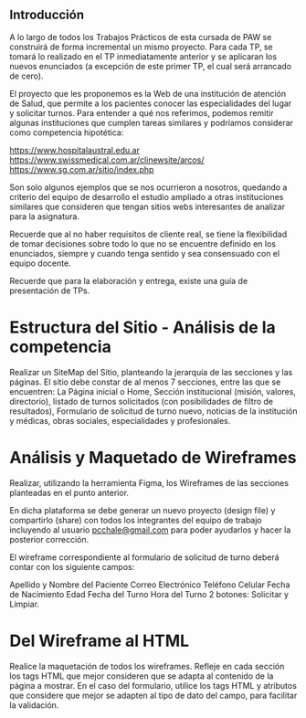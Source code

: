 
## Introducción

A lo largo de todos los Trabajos Prácticos de esta cursada de PAW se construirá de forma incremental un mismo proyecto. Para cada TP, se tomará lo realizado en el TP inmediatamente anterior y se aplicaran los nuevos enunciados (a excepción de este primer TP, el cual será arrancado de cero).

El proyecto que les proponemos es la Web de una institución de atención de Salud, que permite a los pacientes conocer las especialidades del lugar y solicitar turnos. Para entender a qué nos referimos, podemos remitir algunas instituciones que cumplen tareas similares y podríamos considerar como competencia hipotética:

  https://www.hospitalaustral.edu.ar
  https://www.swissmedical.com.ar/clinewsite/arcos/
  https://www.sg.com.ar/sitio/index.php
  
Son solo algunos ejemplos que se nos ocurrieron a nosotros, quedando a criterio del equipo de desarrollo el estudio ampliado a otras instituciones similares que consideren que tengan sitios webs interesantes de analizar para la asignatura.

Recuerde que al no haber requisitos de cliente real, se tiene la flexibilidad de tomar decisiones sobre todo lo que no se encuentre definido en los enunciados, siempre y cuando tenga sentido y sea consensuado con el equipo docente.

Recuerde que para la elaboración y entrega, existe una guía de presentación de TPs.

# Estructura del Sitio - Análisis de la competencia

Realizar un SiteMap del Sitio, planteando la jerarquía de las secciones y las páginas. El sitio debe constar de al menos 7 secciones, entre las que se encuentren: La Página inicial o Home, Sección institucional (misión, valores, directorio), listado de turnos solicitados (con posibilidades de filtro de resultados), Formulario de solicitud de turno nuevo, noticias de la institución y médicas, obras sociales, especialidades y profesionales.

# Análisis y Maquetado de Wireframes

Realizar, utilizando la herramienta Figma, los Wireframes de las secciones planteadas en el punto anterior.

En dicha plataforma se debe generar un nuevo proyecto (design file) y compartirlo (share) con todos los integrantes del equipo de trabajo incluyendo al usuario pcchale@gmail.com para poder ayudarlos y hacer la posterior corrección.

El wireframe correspondiente al formulario de solicitud de turno deberá contar con los siguiente campos:

  Apellido y Nombre del Paciente
  Correo Electrónico
  Teléfono Celular
  Fecha de Nacimiento
  Edad
  Fecha del Turno
  Hora del Turno
  2 botones: Solicitar y Limpiar.

# Del Wireframe al HTML 

Realice la maquetación de todos los wireframes. Refleje en cada sección los tags HTML que mejor consideren que se adapta al contenido de la página a mostrar. En el caso del formulario, utilice los tags HTML y atributos que considere que mejor se adapten al tipo de dato del campo, para facilitar la validación.
